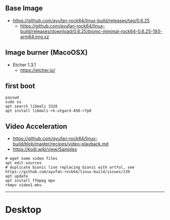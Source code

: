 ## Base Image
- https://github.com/ayufan-rock64/linux-build/releases/tag/0.6.25
  - https://github.com/ayufan-rock64/linux-build/releases/download/0.6.25/bionic-minimal-rock64-0.6.25-193-arm64.img.xz

## Image burner (MacoOSX)
- Etcher 1.3.1
  - https://etcher.io/

## first boot
```
passwd
sudo su
apt search libmali 3328
apt install libmali-rk-utgard-450-r7p0
```

## Video Acceleration
- https://github.com/ayufan-rock64/linux-build/blob/master/recipes/video-playback.md
- https://kodi.wiki/view/Samples

```
# wget some video files
apt edit-sources
# duplicate bionic line replacing bionic with artful, see https://github.com/ayufan-rock64/linux-build/issues/139
apt update
apt install ffmpeg mpv
rkmpv video1.mkv
```

--- 

# Desktop

```

```
